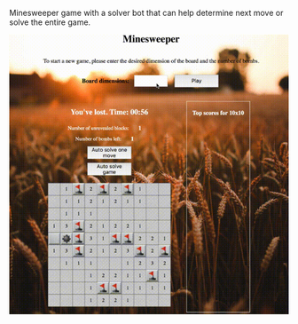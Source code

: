 Minesweeper game with a solver bot that can help determine next move or solve the entire game.

![](https://github.com/michellesri/minesweeper/blob/master/misc/minesweeper_bot.gif)

